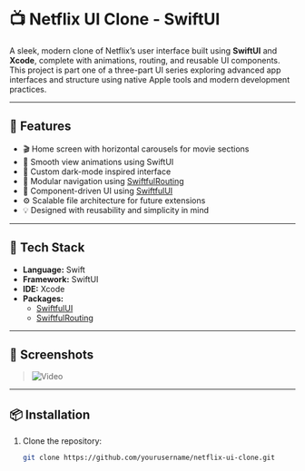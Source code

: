 # 📺 Netflix UI Clone - SwiftUI

A sleek, modern clone of Netflix’s user interface built using **SwiftUI** and **Xcode**, complete with animations, routing, and reusable UI components. This project is part one of a three-part UI series exploring advanced app interfaces and structure using native Apple tools and modern development practices.

---

## 🚀 Features

- 🎬 Home screen with horizontal carousels for movie sections
- 🔄 Smooth view animations using SwiftUI
- 🌙 Custom dark-mode inspired interface
- 🧭 Modular navigation using [SwiftfulRouting]([https://github.com/nickchapsas/SwiftfulRouting](https://github.com/SwiftfulThinking/SwiftfulRouting.git))
- 🧱 Component-driven UI using [SwiftfulUI]([https://github.com/nickchapsas/SwiftfulUI](https://github.com/SwiftfulThinking/SwiftfulUI.git))
- ⚙️ Scalable file architecture for future extensions
- 💡 Designed with reusability and simplicity in mind

---

## 🧰 Tech Stack

- **Language:** Swift
- **Framework:** SwiftUI
- **IDE:** Xcode
- **Packages:**
  - [SwiftfulUI]([https://github.com/nickchapsas/SwiftfulUI](https://github.com/SwiftfulThinking/SwiftfulUI.git))
  - [SwiftfulRouting]([https://github.com/nickchapsas/SwiftfulRouting](https://github.com/SwiftfulThinking/SwiftfulRouting.git))

---

## 📸 Screenshots

> ![Video](https://github.com/user-attachments/assets/b6a8f241-3080-441e-85f4-d80796eb91d0)


---

## 📦 Installation

1. Clone the repository:
   ```bash
   git clone https://github.com/yourusername/netflix-ui-clone.git

